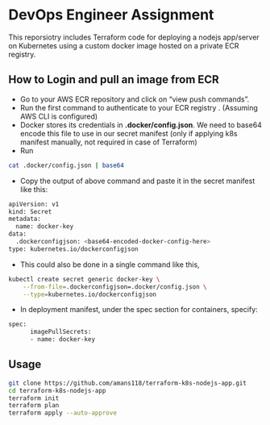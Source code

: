 # DevOps Engineer Assignment

This reporsiotry includes Terraform code for deploying a nodejs app/server on Kubernetes using a custom docker image hosted on a private ECR registry.

## How to Login and pull an image from ECR

* Go to your AWS ECR repository and click on “view push commands”.
* Run the first command to authenticate to your ECR registry . (Assuming AWS CLI is configured)
* Docker stores its credentials in **.docker/config.json**. We need to base64 encode this file to use in our secret manifest (only if applying k8s manifest manually, not required in case of Terraform)
* Run
```bash
cat .docker/config.json | base64
```
* Copy the output of above command and paste it in the secret manifest like this:
```bash
apiVersion: v1
kind: Secret
metadata:
  name: docker-key
data:
  .dockerconfigjson: <base64-encoded-docker-config-here>
type: kubernetes.io/dockerconfigjson
```
* This could also be done in a single command like this,
```bash
kubectl create secret generic docker-key \
    --from-file=.dockerconfigjson=.docker/config.json \
    --type=kubernetes.io/dockerconfigjson
```
* In deployment manifest, under the spec section for containers, specify:
```bash
spec:
	  imagePullSecrets:
	  - name: docker-key
```
## Usage

```bash
git clone https://github.com/amans118/terraform-k8s-nodejs-app.git
cd terraform-k8s-nodejs-app
terraform init
terraform plan
terraform apply --auto-approve
```

